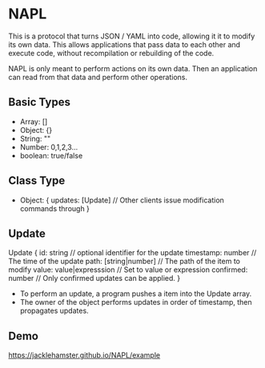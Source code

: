 # NAPL

This is a protocol that turns JSON / YAML into code, allowing it it to modify its own data. This allows applications that pass data to each other and execute code, without recompilation or rebuilding of the code.

NAPL is only meant to perform actions on its own data. Then an application can read from that data and perform other operations.

## Basic Types

- Array: []
- Object: {}
- String: ""
- Number: 0,1,2,3...
- boolean: true/false

## Class Type

- Object: {
  updates: [Update]       // Other clients issue modification commands through }

## Update

Update {
  id: string                // optional identifier for the update
  timestamp: number         // The time of the update
  path: [string|number]     // The path of the item to modify
  value: value|expresssion  // Set to value or expression
  confirmed: number         // Only confirmed updates can be applied.
}

- To perform an update, a program pushes a item into the Update array.
- The owner of the object performs updates in order of timestamp, then propagates updates.

## Demo

<https://jacklehamster.github.io/NAPL/example>


